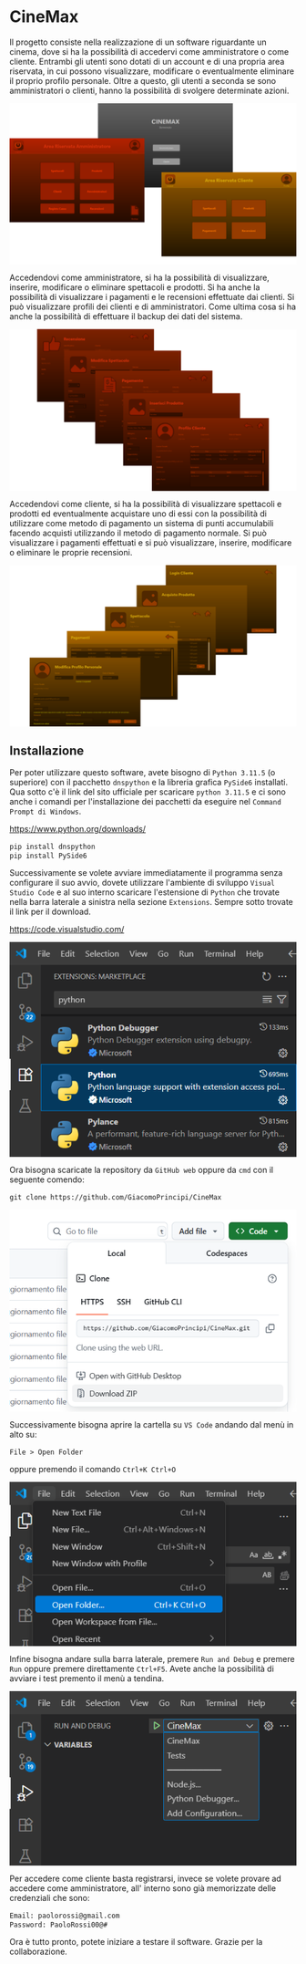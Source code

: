 # CineMax

Il progetto consiste nella realizzazione di un software riguardante un cinema, dove si ha la possibilità di accedervi come amministratore o come cliente. Entrambi gli utenti sono dotati di un account e di una propria area riservata, in cui possono visualizzare, modificare o eventualmente eliminare il proprio profilo personale. Oltre a questo, gli utenti a seconda se sono amministratori o clienti, hanno la possibilità di svolgere determinate azioni.
  
  
<p align="center"><img src="Altro/Screenshot/Showcase1.png" alt="Showcase1.png" style="display: block; margin: auto;"></p>
  
Accedendovi come amministratore, si ha la possibilità di visualizzare, inserire, modificare o eliminare spettacoli e prodotti. Si ha anche la possibilità di visualizzare i pagamenti e le recensioni effettuate dai clienti. Si può visualizzare profili dei clienti e di amministratori. Come ultima cosa si ha anche la possibilità di effettuare il backup dei dati del sistema.
  
  
<p align="center"><img src="Altro/Screenshot/Showcase2.png" alt="Showcase2.png" style="display: block; margin: auto;"></p>
  

Accedendovi come cliente, si ha la possibilità di visualizzare spettacoli e prodotti ed eventualmente acquistare uno di essi con la possibilità di utilizzare come metodo di pagamento un sistema di punti accumulabili facendo acquisti utilizzando il metodo di pagamento normale. Si può visualizzare i pagamenti effettuati e si può visualizzare, inserire, modificare o eliminare le proprie recensioni.
  
  
<p align="center"><img src="Altro/Screenshot/Showcase3.png" alt="Showcase3.png" style="display: block; margin: auto;"></p>
  
## Installazione

Per poter utilizzare questo software, avete bisogno di `Python 3.11.5` (o superiore) con il pacchetto `dnspython` e la libreria grafica `PySide6` installati.
Qua sotto c'è il link del sito ufficiale per scaricare `python 3.11.5` e ci sono anche i comandi per l'installazione dei pacchetti da eseguire nel `Command Prompt di Windows`.

https://www.python.org/downloads/

```shell
pip install dnspython
pip install PySide6
```
Successivamente se volete avviare immediatamente il programma senza configurare il suo avvio, dovete utilizzare l'ambiente di sviluppo `Visual Studio Code` e al suo interno scaricare l'estensione di `Python` che trovate nella barra laterale a sinistra nella sezione `Extensions`. Sempre sotto trovate il link per il download.

https://code.visualstudio.com/
  
  
  <p align="center"><img src="Altro/Screenshot/Tutorial1.png" alt="Tutorial1.png" style="display: block; margin: auto;"></p>
  

Ora bisogna scaricate la repository da `GitHub web` oppure da `cmd` con il seguente comendo:

```shell
git clone https://github.com/GiacomoPrincipi/CineMax
```
<p align="center"><img src="Altro/Screenshot/Tutorial2.png" alt="Tutorial2.png" style="display: block; margin: auto;"></p>
  


Successivamente bisogna aprire la cartella su `VS Code` andando dal menù in alto su:
```
File > Open Folder
```
oppure premendo il comando `Ctrl+K Ctrl+O`
  
  
<p align="center"><img src="Altro/Screenshot/Tutorial3.png" alt="Tutorial3.png" style="display: block; margin: auto;"></p>
  

 Infine bisogna andare sulla barra laterale, premere `Run and Debug` e premere `Run` oppure premere direttamente `Ctrl+F5`. Avete anche la possibilità di avviare i test premento il menù a tendina.
   
   
<p align="center"><img src="Altro/Screenshot/Tutorial4.png" alt="Tutorial4.png" style="display: block; margin: auto;"></p>
  

 Per accedere come cliente basta registrarsi, invece se volete provare ad accedere come amministratore, all' interno sono già memorizzate delle credenziali che sono:
 ```
 Email: paolorossi@gmail.com
 Password: PaoloRossi00@#
 ```
 Ora è tutto pronto, potete iniziare a testare il software. Grazie per la collaborazione.